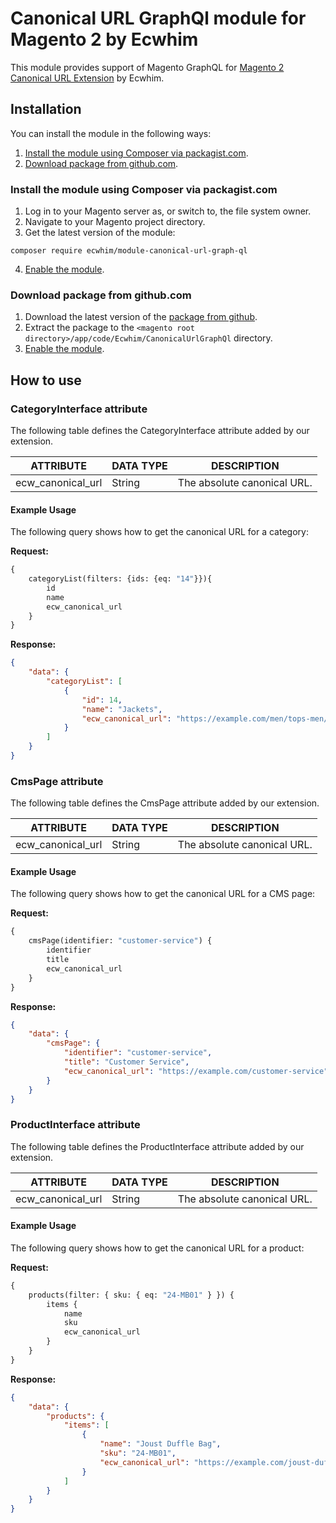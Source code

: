 # Canonical URL GraphQl module for Magento 2 by Ecwhim

This module provides support of Magento GraphQL for [Magento 2 Canonical URL Extension](https://www.ecwhim.com/magento-2-canonical-url-extension.html) by Ecwhim.

## Installation

You can install the module in the following ways:

1. [Install the module using Composer via packagist.com](#install-the-module-using-composer-via-packagistcom).
2. [Download package from github.com](#download-package-from-githubcom).

### Install the module using Composer via packagist.com

1. Log in to your Magento server as, or switch to, the file system owner.
2. Navigate to your Magento project directory.
3. Get the latest version of the module:
```shell
composer require ecwhim/module-canonical-url-graph-ql
```
4. [Enable the module](https://docs.ecwhim.com/Installation/#enable-the-extension).

### Download package from github.com

1. Download the latest version of the [package from github](https://github.com/ecwhim/magento2-canonical-url-graph-ql).
2. Extract the package to the `<magento root directory>/app/code/Ecwhim/CanonicalUrlGraphQl` directory.
3. [Enable the module](https://docs.ecwhim.com/Installation/#enable-the-extension).

## How to use

### CategoryInterface attribute

The following table defines the CategoryInterface attribute added by our extension.

| ATTRIBUTE         | DATA TYPE | DESCRIPTION |
| ----------------- | --------- | ----------- |
| ecw_canonical_url | String    | The absolute canonical URL. |

#### Example Usage

The following query shows how to get the canonical URL for a category:

**Request:**
```graphql
{
    categoryList(filters: {ids: {eq: "14"}}){
        id
        name
        ecw_canonical_url
    }
}
```

**Response:**
```json
{
    "data": {
        "categoryList": [
            {
                "id": 14,
                "name": "Jackets",
                "ecw_canonical_url": "https://example.com/men/tops-men/jackets-men.html"
            }
        ]
    }
}
```

### CmsPage attribute

The following table defines the CmsPage attribute added by our extension.

| ATTRIBUTE         | DATA TYPE | DESCRIPTION |
| ----------------- | --------- | ----------- |
| ecw_canonical_url | String    | The absolute canonical URL. |

#### Example Usage

The following query shows how to get the canonical URL for a CMS page:

**Request:**
```graphql
{
    cmsPage(identifier: "customer-service") {
        identifier
        title
        ecw_canonical_url
    }
}
```

**Response:**
```json
{
    "data": {
        "cmsPage": {
            "identifier": "customer-service",
            "title": "Customer Service",
            "ecw_canonical_url": "https://example.com/customer-service"
        }
    }
}
```

### ProductInterface attribute

The following table defines the ProductInterface attribute added by our extension.

| ATTRIBUTE         | DATA TYPE | DESCRIPTION |
| ----------------- | --------- | ----------- |
| ecw_canonical_url | String    | The absolute canonical URL. |

#### Example Usage

The following query shows how to get the canonical URL for a product:

**Request:**
```graphql
{
    products(filter: { sku: { eq: "24-MB01" } }) {
        items {
            name
            sku
            ecw_canonical_url
        }
    }
}
```

**Response:**
```json
{
    "data": {
        "products": {
            "items": [
                {
                    "name": "Joust Duffle Bag",
                    "sku": "24-MB01",
                    "ecw_canonical_url": "https://example.com/joust-duffle-bag.html"
                }
            ]
        }
    }
}
```
